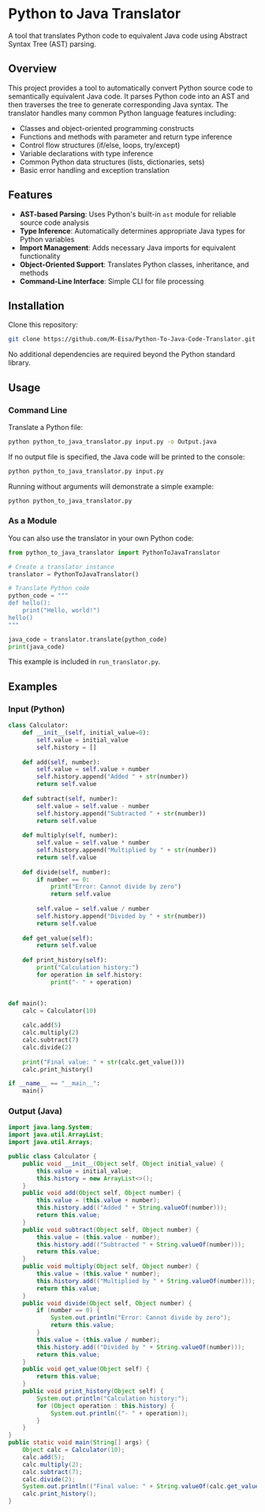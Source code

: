 # Python to Java Translator

A tool that translates Python code to equivalent Java code using Abstract Syntax Tree (AST) parsing.

## Overview

This project provides a tool to automatically convert Python source code to semantically equivalent Java code. It parses Python code into an AST and then traverses the tree to generate corresponding Java syntax. The translator handles many common Python language features including:

- Classes and object-oriented programming constructs
- Functions and methods with parameter and return type inference
- Control flow structures (if/else, loops, try/except)
- Variable declarations with type inference
- Common Python data structures (lists, dictionaries, sets)
- Basic error handling and exception translation

## Features

- **AST-based Parsing**: Uses Python's built-in `ast` module for reliable source code analysis
- **Type Inference**: Automatically determines appropriate Java types for Python variables
- **Import Management**: Adds necessary Java imports for equivalent functionality
- **Object-Oriented Support**: Translates Python classes, inheritance, and methods
- **Command-Line Interface**: Simple CLI for file processing

## Installation

Clone this repository:

```bash
git clone https://github.com/M-Eisa/Python-To-Java-Code-Translator.git
```

No additional dependencies are required beyond the Python standard library.

## Usage

### Command Line

Translate a Python file:

```bash
python python_to_java_translator.py input.py -o Output.java
```

If no output file is specified, the Java code will be printed to the console:

```bash
python python_to_java_translator.py input.py
```

Running without arguments will demonstrate a simple example:

```bash
python python_to_java_translator.py
```

### As a Module

You can also use the translator in your own Python code:

```python
from python_to_java_translator import PythonToJavaTranslator

# Create a translator instance
translator = PythonToJavaTranslator()

# Translate Python code
python_code = """
def hello():
    print("Hello, world!")
hello()
"""

java_code = translator.translate(python_code)
print(java_code)
```

This example is included in `run_translator.py`.

## Examples

### Input (Python)

```python
class Calculator:
    def __init__(self, initial_value=0):
        self.value = initial_value
        self.history = []
    
    def add(self, number):
        self.value = self.value + number
        self.history.append("Added " + str(number))
        return self.value
    
    def subtract(self, number):
        self.value = self.value - number
        self.history.append("Subtracted " + str(number))
        return self.value
    
    def multiply(self, number):
        self.value = self.value * number
        self.history.append("Multiplied by " + str(number))
        return self.value
    
    def divide(self, number):
        if number == 0:
            print("Error: Cannot divide by zero")
            return self.value
        
        self.value = self.value / number
        self.history.append("Divided by " + str(number))
        return self.value
    
    def get_value(self):
        return self.value
    
    def print_history(self):
        print("Calculation history:")
        for operation in self.history:
            print("- " + operation)


def main():
    calc = Calculator(10)
    
    calc.add(5)
    calc.multiply(2)
    calc.subtract(7)
    calc.divide(2)
    
    print("Final value: " + str(calc.get_value()))
    calc.print_history()

if __name__ == "__main__":
    main()
```

### Output (Java)

```java
import java.lang.System;
import java.util.ArrayList;
import java.util.Arrays;

public class Calculator {
    public void __init__(Object self, Object initial_value) {
        this.value = initial_value;
        this.history = new ArrayList<>();
    }
    public void add(Object self, Object number) {
        this.value = (this.value + number);
        this.history.add(("Added " + String.valueOf(number)));
        return this.value;
    }
    public void subtract(Object self, Object number) {
        this.value = (this.value - number);
        this.history.add(("Subtracted " + String.valueOf(number)));
        return this.value;
    }
    public void multiply(Object self, Object number) {
        this.value = (this.value * number);
        this.history.add(("Multiplied by " + String.valueOf(number)));
        return this.value;
    }
    public void divide(Object self, Object number) {
        if (number == 0) {
            System.out.println("Error: Cannot divide by zero");
            return this.value;
        }
        this.value = (this.value / number);
        this.history.add(("Divided by " + String.valueOf(number)));
        return this.value;
    }
    public void get_value(Object self) {
        return this.value;
    }
    public void print_history(Object self) {
        System.out.println("Calculation history:");
        for (Object operation : this.history) {
            System.out.println(("- " + operation));
        }
    }
}
public static void main(String[] args) {
    Object calc = Calculator(10);
    calc.add(5);
    calc.multiply(2);
    calc.subtract(7);
    calc.divide(2);
    System.out.println(("Final value: " + String.valueOf(calc.get_value())));
    calc.print_history();
}
```
